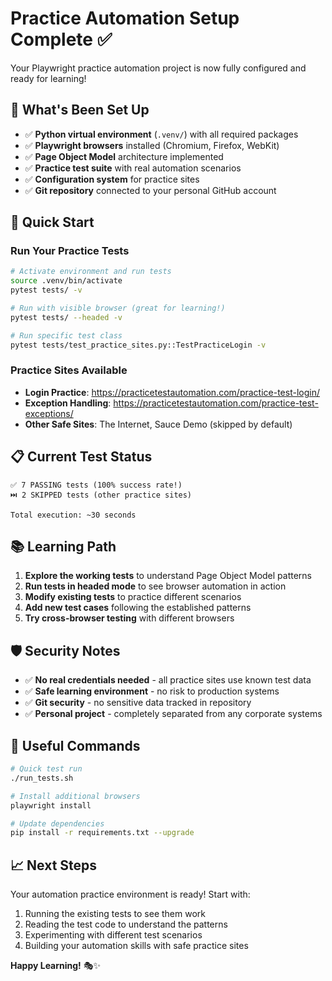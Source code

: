 # Practice Automation Setup Complete ✅

Your Playwright practice automation project is now fully configured and ready for learning!

## 🎉 What's Been Set Up

- ✅ **Python virtual environment** (`.venv/`) with all required packages
- ✅ **Playwright browsers** installed (Chromium, Firefox, WebKit)
- ✅ **Page Object Model** architecture implemented
- ✅ **Practice test suite** with real automation scenarios
- ✅ **Configuration system** for practice sites
- ✅ **Git repository** connected to your personal GitHub account

## 🚀 Quick Start

### Run Your Practice Tests
```bash
# Activate environment and run tests
source .venv/bin/activate
pytest tests/ -v

# Run with visible browser (great for learning!)
pytest tests/ --headed -v

# Run specific test class
pytest tests/test_practice_sites.py::TestPracticeLogin -v
```

### Practice Sites Available
- **Login Practice**: https://practicetestautomation.com/practice-test-login/
- **Exception Handling**: https://practicetestautomation.com/practice-test-exceptions/
- **Other Safe Sites**: The Internet, Sauce Demo (skipped by default)

## 📋 Current Test Status
```
✅ 7 PASSING tests (100% success rate!)
⏭️ 2 SKIPPED tests (other practice sites)

Total execution: ~30 seconds
```

## 📚 Learning Path

1. **Explore the working tests** to understand Page Object Model patterns
2. **Run tests in headed mode** to see browser automation in action
3. **Modify existing tests** to practice different scenarios
4. **Add new test cases** following the established patterns
5. **Try cross-browser testing** with different browsers

## 🛡️ Security Notes

- ✅ **No real credentials needed** - all practice sites use known test data
- ✅ **Safe learning environment** - no risk to production systems
- ✅ **Git security** - no sensitive data tracked in repository
- ✅ **Personal project** - completely separated from any corporate systems

## 🔧 Useful Commands

```bash
# Quick test run
./run_tests.sh

# Install additional browsers
playwright install

# Update dependencies
pip install -r requirements.txt --upgrade
```

## 📈 Next Steps

Your automation practice environment is ready! Start with:
1. Running the existing tests to see them work
2. Reading the test code to understand the patterns
3. Experimenting with different test scenarios
4. Building your automation skills with safe practice sites

**Happy Learning!** 🎭✨